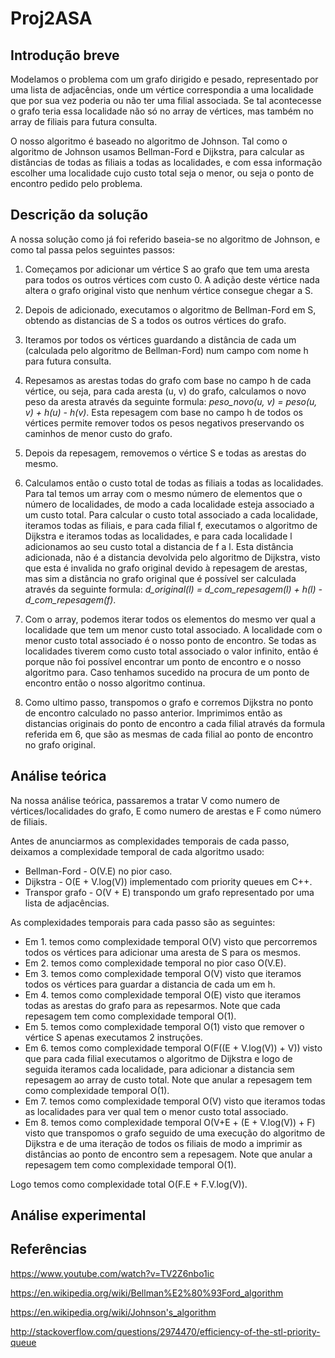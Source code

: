 # Proj2ASA
Introdução breve
----------------------
Modelamos o problema com um grafo dirigido e pesado, representado por uma lista de adjacências,
onde um vértice correspondia a uma localidade que por sua vez poderia ou não ter uma filial associada. Se tal acontecesse
o grafo teria essa localidade não só no array de vértices, mas também no array de filiais para futura consulta.

O nosso algoritmo é baseado no algoritmo de Johnson.
Tal como o algoritmo de Johnson usamos Bellman-Ford e Dijkstra, para calcular as distâncias de todas as filiais a todas
as localidades, e com essa informação escolher uma localidade cujo custo total seja o menor,
ou seja o ponto de encontro pedido pelo problema.

Descrição da solução
----------------------
A nossa solução como já foi referido baseia-se no algoritmo de Johnson, e como tal passa pelos seguintes passos:

1. Começamos por adicionar um vértice S ao grafo que tem uma aresta para todos os outros vértices com custo 0.
A adição deste vértice nada altera o grafo original visto que nenhum vértice consegue chegar a S.

2. Depois de adicionado, executamos o algoritmo de Bellman-Ford em S, obtendo as distancias de S a todos os outros vértices
do grafo.

3. Iteramos por todos os vértices guardando a distância de cada um (calculada pelo algoritmo de Bellman-Ford)
num campo com nome h para futura consulta.

4. Repesamos as arestas todas do grafo com base no campo h de cada vértice, ou seja, para cada aresta (u, v) do grafo,
calculamos o novo peso da aresta através da seguinte formula: _peso\_novo(u, v) = peso(u, v) + h(u) - h(v)_.
Esta repesagem com base no campo h de todos os vértices permite remover todos os pesos negativos preservando
os caminhos de menor custo do grafo.

5. Depois da repesagem, removemos o vértice S e todas as arestas do mesmo.

6. Calculamos então o custo total de todas as filiais a todas as localidades. Para tal temos um array com o mesmo número
de elementos que o número de localidades, de modo a cada localidade esteja associado a um custo total.
Para calcular o custo total associado a cada localidade, iteramos todas as filiais, e para cada filial f, executamos
o algoritmo de Dijkstra e iteramos todas as localidades, e para cada localidade l adicionamos ao seu custo total a distancia de f a l.
Esta distância adicionada, não é a distancia devolvida pelo algoritmo de Dijkstra, visto que esta é invalida no grafo original devido à repesagem de arestas,
mas sim a distância no grafo original que é possível ser calculada através da seguinte formula: _d\_original(l) = d\_com\_repesagem(l) + h(l) - d\_com\_repesagem(f)_.

7. Com o array, podemos iterar todos os elementos do mesmo ver qual a localidade que tem um menor custo total associado.
A localidade com o menor custo total associado é o nosso ponto de encontro. Se todas as localidades tiverem como custo
total associado o valor infinito, então é porque não foi possível encontrar um ponto de encontro e o nosso algoritmo para.
Caso tenhamos sucedido na procura de um ponto de encontro então o nosso algoritmo continua.

8. Como ultimo passo, transpomos o grafo e corremos Dijkstra no ponto de encontro calculado no passo anterior.
Imprimimos então as distancias originais do ponto de encontro a cada filial através da formula referida em 6,
que são as mesmas de cada filial ao ponto de encontro no grafo original.

Análise teórica
----------------------
Na nossa análise teórica, passaremos a tratar V como numero de vértices/localidades do grafo, E como numero de arestas
e F como número de filiais.

Antes de anunciarmos as complexidades temporais de cada passo, deixamos a complexidade temporal de cada algoritmo usado:

* Bellman-Ford - O(V.E) no pior caso.
* Dijkstra - O(E + V.log(V)) implementado com priority queues em C++.
* Transpor grafo - O(V + E) transpondo um grafo representado por uma lista de adjacências.

As complexidades temporais para cada passo são as seguintes:

* Em 1. temos como complexidade temporal O(V) visto que percorremos todos os vértices para adicionar uma aresta de S para os mesmos.
* Em 2. temos como complexidade temporal no pior caso O(V.E).
* Em 3. temos como complexidade temporal O(V) visto que iteramos todos os vértices para guardar a distancia de cada um em h.
* Em 4. temos como complexidade temporal O(E) visto que iteramos todas as arestas do grafo para as repesarmos. Note que cada repesagem tem como complexidade temporal O(1).
* Em 5. temos como complexidade temporal O(1) visto que remover o vértice S apenas executamos 2 instruções.
* Em 6. temos como complexidade temporal O(F((E + V.log(V)) + V)) visto que para cada filial executamos o algoritmo de Dijkstra e
logo de seguida iteramos cada localidade, para adicionar a distancia sem repesagem ao array de custo total. Note que anular a repesagem tem como complexidade temporal O(1).
* Em 7. temos como complexidade temporal O(V) visto que iteramos todas as localidades para ver qual tem o menor custo total associado.
* Em 8. temos como complexidade temporal O(V+E + (E + V.log(V)) + F) visto que transpomos o grafo seguido de uma execução do algoritmo de Dijkstra
e de uma iteração de todos os filiais de modo a imprimir as distâncias ao ponto de encontro sem a repesagem. Note que anular a repesagem tem como complexidade temporal O(1).

Logo temos como complexidade total O(F.E + F.V.log(V)).

Análise experimental
----------------------

Referências
----------------------
<https://www.youtube.com/watch?v=TV2Z6nbo1ic>

<https://en.wikipedia.org/wiki/Bellman%E2%80%93Ford_algorithm>

<https://en.wikipedia.org/wiki/Johnson's_algorithm>

<http://stackoverflow.com/questions/2974470/efficiency-of-the-stl-priority-queue>